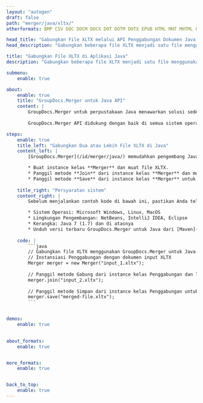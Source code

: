 ```yaml
---
layout: "autogen"
draft: false
path: "merger/java/xltx/"
otherformats: BMP CSV DOC DOCM DOCX DOT DOTM DOTX EPUB HTML MHT MHTML ODP ODS ODT OTP OTT PDF PNG POTM POTX PPS PPSM PPSX PPT PPTM PPTX PS RTF TEX TIF TIFF TSV TXT VDX VSDM VSDX VSSM VSSX VSTM VSTX VSX VTX XLAM XLS XLSB XLSM XLSX XLT XLTM XPS

head_title: "Gabungkan File XLTX melalui API Penggabungan Dokumen Java & J2SE"
head_description: "Gabungkan beberapa file XLTX menjadi satu file menggunakan API penggabungan dokumen Java dengan semua data, gaya, dan pemformatan sebagai dokumen sumber."

title: "Gabungkan File XLTX di Aplikasi Java"
description: "Gabungkan beberapa file XLTX menjadi satu file menggunakan API penggabungan dokumen Java. Gabungkan halaman atau rentang halaman yang dipilih dari berbagai dokumen sumber menjadi satu dokumen hasil dengan semua data, gaya, dan pemformatan sebagai dokumen sumber."

submenu:
    enable: true

about:
    enable: true
    title: "GroupDocs.Merger untuk Java API"
    content: |
        GroupDocs.Merger untuk perpustakaan Java menawarkan solusi sederhana untuk menggabungkan & membagi dengan aman antara berbagai format dokumen termasuk PDF, Microsoft Office (Word, Excel, PowerPoint, OneNote), OpenDocument, HTML, gambar dan banyak lainnya dalam aplikasi .NET. Dengan menambahkan hanya beberapa baris kode, lakukan beberapa operasi dokumen seperti memindahkan, menghapus, memutar, menukar, mengekstrak, atau mengubah orientasi halaman di dalam dokumen. API penggabungan dokumen juga mendukung pratinjau halaman dokumen sebagai gambar untuk menganalisis struktur dokumen, pemformatan, dan konten pada halaman.
        
        GroupDocs.Merger API didukung dengan baik di semua sistem operasi utama dan versi Java termasuk J2SE 7.0 (1.7), J2SE 8.0 (1.8) dan Java 10.

steps:
    enable: true
    title_left: "Gabungkan Dua atau Lebih File XLTX di Java"
    content_left: |
        [GroupDocs.Merger](/id/merger/java/) memudahkan pengembang Java untuk menggabungkan beberapa file XLTX dengan menerapkan beberapa langkah mudah.

        * Buat instance kelas **Merger** dan muat file XLTX.
        * Panggil metode **Join** dari instance kelas **Merger** dan muat file XLTX lainnya.
        * Panggil metode **Save** dari instance kelas **Merger** untuk menyimpan dokumen yang digabungkan.
        
    title_right: "Persyaratan sistem"
    content_right: |
        Sebelum menjalankan contoh kode di bawah ini, pastikan Anda telah menginstal prasyarat berikut di sistem Anda.

        * Sistem Operasi: Microsoft Windows, Linux, MacOS
        * Lingkungan Pengembangan: NetBeans, IntelliJ IDEA, Eclipse
        * Kerangka: Java 7 (1.7) dan di atasnya
        * Unduh versi terbaru GroupDocs.Merger untuk Java dari [Maven](https://repository.groupdocs.com/webapp/#/artifacts/browse/tree/General/repo/com/groupdocs/groupdocs-merger)
        
    code: |
        ```java
        // Gabungkan file XLTX menggunakan GroupDocs.Merger untuk Java API
        // Instansiasi Penggabungan dengan dokumen input XLTX
        Merger merger = new Merger("input_1.xltx");
        
        // Panggil metode Gabung dari instance kelas Penggabungan dan lewati jalur dokumen sumber kedua
        merger.join("input_2.xltx");
            
        // Panggil metode Simpan dari instance kelas Penggabungan untuk menyimpan dokumen yang digabungkan
        merger.save("merged-file.xltx");        
        ```        


demos:
    enable: true
        

about_formats:
    enable: true


more_formats:
    enable: true


back_to_top:
    enable: true
---
```

